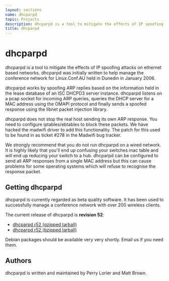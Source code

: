 ```yaml
---
layout: sections
name: dhcparpd
topic: Projects
description: dhcparpd is a tool to mitigate the effects of IP spoofing attacks on ethernet based networks. dhcparpd was initially written to help manage the conference network for Linux.Conf.AU held in Dunedin in January 2006.
title: dhcparpd
---
```


# dhcparpd

dhcparpd is a tool to mitigate the effects of IP spoofing attacks on ethernet based networks. dhcparpd was initially written to help manage the conference network for Linux.Conf.AU held in Dunedin in January 2006.

dhcparpd works by spoofing ARP replies based on the information held in the lease database of an ISC DHCPD3 server instance. dhcparpd listens on a pcap socket for incoming ARP queries, queries the DHCP server for a MAC address using the OMAPI protocol and finally sends a spoofed response using the libnet packet injection library.

dhcparpd does not stop the real host sending its own ARP response. You need to configure iptables/ebtables to block these packets. We have hacked the madwifi driver to add this functionality. The patch for this used to be found in as ticket #278 in the Madwifi bug tracker.

We strongly recommend that you do not run dhcparpd on a wired network. It is highly likely that you'll end up confusing your switches mac table and will end up reducing your switch to a hub. dhcparpd can be configured to send all ARP responses from a single MAC address but this can cause problems for some operating systems which will refuse to recognise the response packet.

## Getting dhcparpd

dhcparpd is currently regarded as beta quality software. It has been used to successfully manage a conference network with over 200 wireless clients.

The current release of dhcparpd is **revision 52**:

- [dhcparpd r52 (gzipped tarball)](../downloads/dhcparpd-r52.tar.gz)
- [dhcparpd r52 (bzipped tarball)](../downloads/dhcparpd-r52.tar.bz2)

Debian packages should be available very very shortly. Email us if you need them.

## Authors

dhcparpd is written and maintained by Perry Lorier and Matt Brown.
